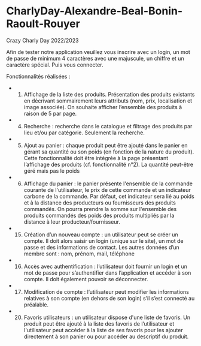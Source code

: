 # CharlyDay-Alexandre-Beal-Bonin-Raoult-Rouyer
Crazy Charly Day 2022/2023

Afin de tester notre application veuillez vous inscrire avec un login, un mot de passe de minimum 4 caractères avec une majuscule, un chiffre et un caractère spécial. Puis vous connecter.

Fonctionnalités réalisées : 

 - 1. Affichage de la liste des produits. Présentation des produits existants en décrivant
sommairement leurs attributs (nom, prix, localisation et image associée). On souhaite
afficher l’ensemble des produits à raison de 5 par page.

- 4. Recherche : recherche dans le catalogue et filtrage des produits par lieu et/ou par
catégorie.
Seulement la recherche.

- 5. Ajout au panier : chaque produit peut être ajouté dans le panier en gérant sa quantité ou
son poids (en fonction de la nature du produit). Cette fonctionnalité doit être intégrée à la
page présentant l’affichage des produits (cf. fonctionnalité n°2).
La quantité peut-être géré mais pas le poids

- 6. Affichage du panier : le panier présente l'ensemble de la commande courante de
l'utilisateur, le prix de cette commande et un indicateur carbone de la commande. Par défaut,
cet indicateur sera lié au poids et à la distance des producteurs ou fournisseurs des produits
commandés. On pourra prendre la somme sur l'ensemble des produits commandés des
poids des produits multipliés par la distance à leur producteur/fournisseur.

- 15. Création d’un nouveau compte : un utilisateur peut se créer un compte. Il doit alors saisir
un login (unique sur le site), un mot de passe et des informations de contact. Les autres
données d’un membre sont : nom, prénom, mail, téléphone

- 16. Accès avec authentification : l’utilisateur doit fournir un login et un mot de passe pour
s’authentifier dans l’application et accéder à son compte. Il doit également pouvoir se
déconnecter.

- 17. Modification de compte : l’utilisateur peut modifier les informations relatives à son
compte (en dehors de son login) s’il s’est connecté au préalable.

- 20. Favoris utilisateurs : un utilisateur dispose d'une liste de favoris. Un produit peut être
ajouté à la liste des favoris de l’utilisateur et l'utilisateur peut accéder à la liste de ses favoris
pour les ajouter directement à son panier ou pour accéder au descriptif du produit.
